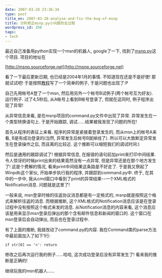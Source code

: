 ```yaml
---
date: 2007-03-28 23:36:34
type: post
title_en: 2007-03-28-analyse-and-fix-the-bug-of-msnp
title: 分析修正msnp.py小问题的全过程
wordpress_id: 350
tags:
- tech
---
```


最近自己准备用python实现一个msn的机器人, google了一下, 找到了[msnp.py](http://msnp.sourceforge.net)这个项目. 项目的地址在

[http://msnp.sourceforge.net](http://msnp.sourceforge.net)

看了一下最后更新日期, 也已经是2004年1月的事情. 不知道现在还是不是好使! 那就试试吧! 于是按照[教程](http://msnp.sourceforge.net/tutorial.html)写了一个简单的例子, 于是问题也出现了:P

自己先用帐号A登了一个msn, 然后用另外一个帐号B试例子(两个帐号互为好友). 运行例子. 过了4,5秒后, 从A帐号上看到B帐号登录了, 但就在这同时, 例子程序出现了异常!

从异常信息来看, 是在msnp项目的command.py文件中出现了异常. 异常发生在一个类型转换语句上. 于是开始跟踪, 调试......结果被我发现了问题的所在!

首先从程序的表征上来看. 程序的异常是紧接着登录发生的, 而从msn上的帐号A来看, B是有成功登录的(当然, 异常发生后帐号B就掉线了). 所以可以大致断定异常发生在登录操作之后, 而且离的比较近. 这个推断可以缩短我们的调试时间:)

然后是通用的跟踪调试了! 根据异常信息, 在报错的语句前加print来打印中间结果. 令人惊讶的时候print出来的结果竟然没有一点异常, 但是异常还是在那个地方发生了! 这是个费解的情况, 看来print中间结果这条路是不好走了. 于是我又祭起了Winpdb这个家伙, 开始单步执行我的程序, 并跟踪到command.py中. 终于, 在其中的一步中, 我从cmd窗口中看到了print的异常结果--一个XML格式的Notification消息. 问题就是这里了!

一般来说, msn登录时候的往返协议消息都是有一定格式的, msnp就是按照这个格式来解析往返的消息. 而根据推断, 这个XML格式的Notification消息应该是在登录过程中没有按照这个格式来发的消息. 从Notification消息的内容来看, 这个消息应该是用来显示msn登录后弹出的那个含有邮件信息和新闻的窗口的. 这个窗口在msn登录后会自动弹出, 而且也在登录过程中.

有了上面的推断, 我就改动了command.py的内容. 我在Command类的parse方法中最前面加入了如下1行:

	if str[0] == '<': return

修改之后再次运行我的例子......哈哈, 这次成功登录后没有异常发生了! 看来我的推断是正确的!

继续玩我的msn机器人......

